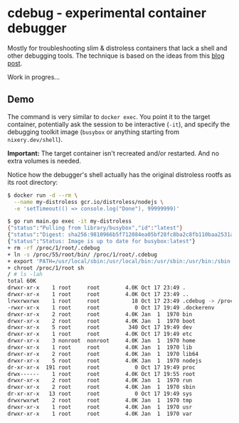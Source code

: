 # cdebug - experimental container debugger

Mostly for troubleshooting slim & distroless containers that lack a shell and other debugging tools. The technique is based on the ideas from this [blog post](https://iximiuz.com/en/posts/docker-debug-slim-containers).

Work in progres...

## Demo

The command is very similar to `docker exec`. You point it to the target container,
potentially ask the session to be interactive (`-it`), and specify the debugging
toolkit image (`busybox` or anything starting from `nixery.dev/shell`).

**Important:** The target container isn't recreated and/or restarted. And no extra
volumes is needed.

Notice how the debugger's shell actually has the original distroless rootfs as its root directory:

```sh
$ docker run -d --rm \
  --name my-distroless gcr.io/distroless/nodejs \
  -e 'setTimeout(() => console.log("Done"), 99999999)'

$ go run main.go exec -it my-distroless
{"status":"Pulling from library/busybox","id":"latest"}
{"status":"Digest: sha256:9810966b5f712084ea05bf28fc8ba2c8fb110baa2531a10e2da52c1efc504698"}
{"status":"Status: Image is up to date for busybox:latest"}
+ rm -rf /proc/1/root/.cdebug
+ ln -s /proc/55/root/bin/ /proc/1/root/.cdebug
+ export 'PATH=/usr/local/sbin:/usr/local/bin:/usr/sbin:/usr/bin:/sbin:/bin:/.cdebug'
+ chroot /proc/1/root sh
/ # ls -lah
total 60K
drwxr-xr-x    1 root     root        4.0K Oct 17 23:49 .
drwxr-xr-x    1 root     root        4.0K Oct 17 23:49 ..
lrwxrwxrwx    1 root     root          18 Oct 17 23:49 .cdebug -> /proc/55/root/bin/
-rwxr-xr-x    1 root     root           0 Oct 17 19:49 .dockerenv
drwxr-xr-x    2 root     root        4.0K Jan  1  1970 bin
drwxr-xr-x    2 root     root        4.0K Jan  1  1970 boot
drwxr-xr-x    5 root     root         340 Oct 17 19:49 dev
drwxr-xr-x    1 root     root        4.0K Oct 17 19:49 etc
drwxr-xr-x    3 nonroot  nonroot     4.0K Jan  1  1970 home
drwxr-xr-x    1 root     root        4.0K Jan  1  1970 lib
drwxr-xr-x    2 root     root        4.0K Jan  1  1970 lib64
drwxr-xr-x    5 root     root        4.0K Jan  1  1970 nodejs
dr-xr-xr-x  191 root     root           0 Oct 17 19:49 proc
drwx------    1 root     root        4.0K Oct 17 19:55 root
drwxr-xr-x    2 root     root        4.0K Jan  1  1970 run
drwxr-xr-x    2 root     root        4.0K Jan  1  1970 sbin
dr-xr-xr-x   13 root     root           0 Oct 17 19:49 sys
drwxrwxrwt    2 root     root        4.0K Jan  1  1970 tmp
drwxr-xr-x    1 root     root        4.0K Jan  1  1970 usr
drwxr-xr-x    1 root     root        4.0K Jan  1  1970 var
```
